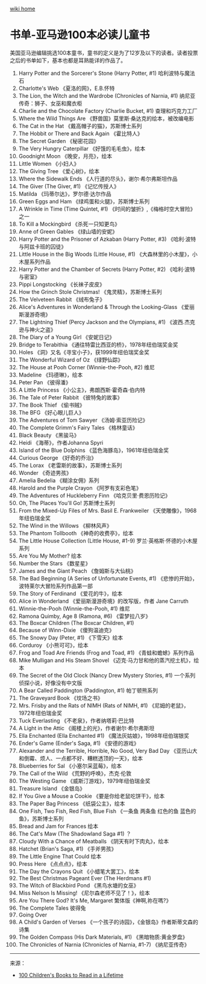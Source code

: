 <a href="../index.html">wiki home</a>

# 书单-亚马逊100本必读儿童书

美国亚马逊编辑挑选100本童书，童书的定义是为了12岁及以下的读者。读者投票之后的书单如下，基本也都是耳熟能详的作品了。

1. Harry Potter and the Sorcerer's Stone (Harry Potter, #1) 哈利波特与魔法石
2. Charlotte's Web 《夏洛的网》，E.B.怀特
3. The Lion, the Witch and the Wardrobe (Chronicles of Narnia, #1) 纳尼亚传奇：狮子、女巫和魔衣柜
4. Charlie and the Chocolate Factory (Charlie Bucket, #1) 查理和巧克力工厂
5. Where the Wild Things Are 《野兽国》莫里斯·桑达克的绘本，被改编电影
6. The Cat in the Hat 《戴高帽子的猫》，苏斯博士系列
7. The Hobbit or There and Back Again 《霍比特人》
8. The Secret Garden 《秘密花园》
9. The Very Hungry Caterpillar 《好饿的毛毛虫》，绘本
10. Goodnight Moon 《晚安，月亮》，绘本
11. Little Women 《小妇人》
12. The Giving Tree 《爱心树》，绘本
13. Where the Sidewalk Ends 《人行道的尽头》，谢尔·希尔弗斯坦作品
14. The Giver (The Giver, #1) 《记忆传授人》
15. Matilda 《玛蒂尔达》，罗尔德·达尔作品
16. Green Eggs and Ham 《绿鸡蛋和火腿》，苏斯博士系列
17. A Wrinkle in Time (Time Quintet, #1) 《时间的皱折》,《梅格时空大冒险》之一
18. To Kill a Mockingbird 《杀死一只知更鸟》
19. Anne of Green Gables 《绿山墙的安妮》
20. Harry Potter and the Prisoner of Azkaban (Harry Potter, #3) 《哈利·波特与阿兹卡班的囚徒》
21. Little House in the Big Woods (Little House, #1) 《大森林里的小木屋》，小木屋系列作品
22. Harry Potter and the Chamber of Secrets (Harry Potter, #2) 《哈利·波特与密室》
23. Pippi Longstocking 《长袜子皮皮》
24. How the Grinch Stole Christmas! 《鬼灵精》，苏斯博士系列
25. The Velveteen Rabbit 《绒布兔子》
26. Alice's Adventures in Wonderland & Through the Looking-Glass 《爱丽斯漫游奇境》
27. The Lightning Thief (Percy Jackson and the Olympians, #1) 《波西.杰克逊与神火之盗》
28. The Diary of a Young Girl 《安妮日记》
29. Bridge to Terabithia 《通往特雷比西亚的桥》，1978年纽伯瑞奖金奖
30. Holes 《洞》又名《寻宝小子》，获1999年纽伯瑞奖金奖
31. The Wonderful Wizard of Oz 《绿野仙踪》
32. The House at Pooh Corner (Winnie-the-Pooh, #2) 维尼
33. Madeline 《玛德琳》，绘本
34. Peter Pan 《彼得潘》
35. A Little Princess 《小公主》，弗朗西斯·霍奇森·伯内特
36. The Tale of Peter Rabbit 《彼特兔的故事》
37. The Book Thief 《偷书贼》
38. The BFG 《好心眼儿巨人》
39. The Adventures of Tom Sawyer 《汤姆·索亚历险记》
40. The Complete Grimm's Fairy Tales 《格林童话》
41. Black Beauty 《黑骏马》
42. Heidi 《海蒂》，作者Johanna Spyri
43. Island of the Blue Dolphins 《蓝色海豚岛》，1961年纽伯瑞金奖
44. Curious George 《好奇的乔治》
45. The Lorax 《老雷斯的故事》，苏斯博士系列
46. Wonder 《奇迹男孩》
47. Amelia Bedelia 《糊涂女佣》系列
48. Harold and the Purple Crayon 《阿罗有支彩色笔》
49. The Adventures of Huckleberry Finn 《哈克贝里·费恩历险记》
50. Oh, The Places You'll Go! 苏斯博士系列
51. From the Mixed-Up Files of Mrs. Basil E. Frankweiler 《天使雕像》，1968年纽伯瑞金奖
52. The Wind in the Willows 《柳林风声》
53. The Phantom Tollbooth 《神奇的收费亭》，绘本
54. The Little House Collection (Little House, #1-9) 罗兰·英格斯·怀德的小木屋系列
55. Are You My Mother? 绘本
56. Number the Stars 《数星星》
57. James and the Giant Peach 《詹姆斯与大仙桃》
58. The Bad Beginning (A Series of Unfortunate Events, #1) 《悲惨的开始》，波特莱尔大冒险系列作品第一部
59. The Story of Ferdinand 《爱花的牛》，绘本
60. Alice in Wonderland 《爱丽斯漫游奇境》的改写版，作者 Jane Carruth
61. Winnie-the-Pooh (Winnie-the-Pooh, #1) 维尼
62. Ramona Quimby, Age 8 (Ramona, #6) 《雷梦拉八岁》
63. The Boxcar Children (The Boxcar Children, #1)
64. Because of Winn-Dixie 《傻狗温迪克》
65. The Snowy Day (Peter, #1) 《下雪天》绘本
66. Corduroy 《小熊可可》，绘本
67. Frog and Toad Are Friends (Frog and Toad, #1) 《青蛙和蟾蜍》系列作品
68. Mike Mulligan and His Steam Shovel 《迈克·马力甘和他的蒸汽挖土机》，绘本
69. The Secret of the Old Clock (Nancy Drew Mystery Stories, #1) 一个系列侦探小说，好像没有中文版
70. A Bear Called Paddington (Paddington, #1) 帕丁顿熊系列
71. The Graveyard Book 《坟场之书》
72. Mrs. Frisby and the Rats of NIMH (Rats of NIMH, #1) 《尼姆的老鼠》，1972年纽伯瑞金奖
73. Tuck Everlasting 《不老泉》，作者纳塔莉·巴比特
74. A Light in the Attic 《阁楼上的光》，作者谢尔·希尔弗斯坦
75. Ella Enchanted (Ella Enchanted #1) 《魔法灰姑娘》，1998年纽伯瑞银奖
76. Ender's Game (Ender's Saga, #1) 《安德的游戏》
77. Alexander and the Terrible, Horrible, No Good, Very Bad Day 《亚历山大和倒霉、烦人、一点都不好、糟糕透顶的一天》，绘本
78. Blueberries for Sal 《小塞尔采蓝莓》，绘本
79. The Call of the Wild 《荒野的呼唤》，杰克·伦敦
80. The Westing Game 《威斯汀游戏》，1979年纽伯瑞金奖
81. Treasure Island 《金银岛》
82. If You Give a Mouse a Cookie 《要是你给老鼠吃饼干》，绘本
83. The Paper Bag Princess 《纸袋公主》，绘本
84. One Fish, Two Fish, Red Fish, Blue Fish 《一条鱼 两条鱼 红色的鱼 蓝色的鱼》，苏斯博士系列
85. Bread and Jam for Frances 绘本
86. The Cat's Maw (The Shadowland Saga #1) ？
87. Cloudy With a Chance of Meatballs 《阴天有时下肉丸》，绘本
88. Hatchet (Brian's Saga, #1) 《手斧男孩》
89. The Little Engine That Could 绘本
90. Press Here 《点点点》，绘本
91. The Day the Crayons Quit 《小蜡笔大罢工》，绘本
92. The Best Christmas Pageant Ever (The Herdmans #1) 
93. The Witch of Blackbird Pond 《黑鸟水塘的女巫》
94. Miss Nelson Is Missing! 《尼尔森老师不见了！》，绘本
95. Are You There God? It's Me, Margaret 繁体版《神啊,祢在嗎?》
96. The Complete Tales 彼得兔
97. Going Over 
98. A Child's Garden of Verses 《一个孩子的诗园》，《金银岛》作者斯蒂文森的诗集
99. The Golden Compass (His Dark Materials, #1) 《黑暗物质:黄金罗盘》
100. The Chronicles of Narnia (Chronicles of Narnia, #1-7) 《纳尼亚传奇》

---

来源：

- [100 Children's Books to Read in a Lifetime](https://www.amazon.com/b?node=9660210011)